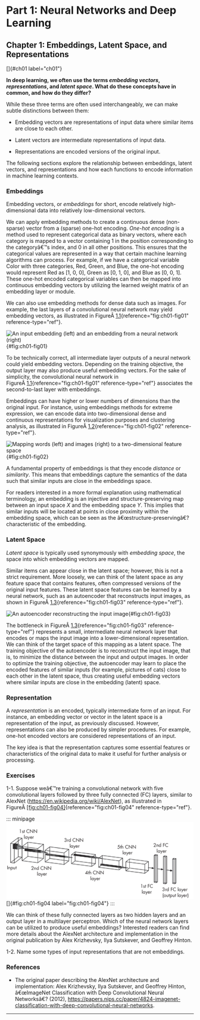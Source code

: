 



# Part 1: Neural Networks and Deep Learning 
[](#part-1-neural-networks-and-deep-learning)

## Chapter 1: Embeddings, Latent Space, and Representations 
[](#chapter-1-embeddings-latent-space-and-representations)

[]{#ch01 label="ch01"}

**In deep learning, we often use the terms *embedding vectors*,
*representations*, and *latent space*. What do these concepts have in
common, and how do they differ?**

While these three terms are often used interchangeably, we can make
subtle distinctions between them:

- Embedding vectors are representations of input data where similar
  items are close to each other.

- Latent vectors are intermediate representations of input data.

- Representations are encoded versions of the original input.

The following sections explore the relationship between embeddings,
latent vectors, and representations and how each functions to encode
information in machine learning contexts.

### Embeddings 
[](#embeddings)

Embedding vectors, or *embeddings* for short, encode relatively
high-dimensional data into relatively low-dimensional vectors.

We can apply embedding methods to create a continuous dense (non-sparse)
vector from a (sparse) one-hot encoding. *One-hot encoding* is a method
used to represent categorical data as binary vectors, where each
category is mapped to a vector containing 1 in the position
corresponding to the categoryâ€™s index, and 0 in all other positions.
This ensures that the categorical values are represented in a way that
certain machine learning algorithms can process. For example, if we have
a categorical variable Color with three categories, Red, Green, and
Blue, the one-hot encoding would represent Red as \[1, 0, 0\], Green as
\[0, 1, 0\], and Blue as \[0, 0, 1\]. These one-hot encoded categorical
variables can then be mapped into continuous embedding vectors by
utilizing the learned weight matrix of an embedding layer or module.

We can also use embedding methods for dense data such as images. For
example, the last layers of a convolutional neural network may yield
embedding vectors, as illustrated in
FigureÂ [1.1](#fig:ch01-fig01){reference="fig:ch01-fig01"
reference-type="ref"}.

![An input embedding (left) and an embedding from a neural network
(right)](../images/ch01-fig01.png){#fig:ch01-fig01}

To be technically correct, all intermediate layer outputs of a neural
network could yield embedding vectors. Depending on the training
objective, the output layer may also produce useful embedding vectors.
For the sake of simplicity, the convolutional neural network in
FigureÂ [1.1](#fig:ch01-fig01){reference="fig:ch01-fig01"
reference-type="ref"} associates the second-to-last layer with
embeddings.

Embeddings can have higher or lower numbers of dimensions than the
original input. For instance, using embeddings methods for extreme
expression, we can encode data into two-dimensional dense and continuous
representations for visualization purposes and clustering analysis, as
illustrated in FigureÂ [1.2](#fig:ch01-fig02){reference="fig:ch01-fig02"
reference-type="ref"}.

![Mapping words (left) and images (right) to a two-dimensional feature
space](../images/ch01-fig02.png){#fig:ch01-fig02}

A fundamental property of embeddings is that they encode *distance* or
*similarity*. This means that embeddings capture the semantics of the
data such that similar inputs are close in the embeddings space.

For readers interested in a more formal explanation using mathematical
terminology, an embedding is an injective and structure-preserving map
between an input space *X* and the embedding space *Y*. This implies
that similar inputs will be located at points in close proximity within
the embedding space, which can be seen as the â€œstructure-preservingâ€?
characteristic of the embedding.

### Latent Space 
[](#latent-space)

*Latent space* is typically used synonymously with *embedding space*,
the space into which embedding vectors are mapped.

Similar items can appear close in the latent space; however, this is not
a strict requirement. More loosely, we can think of the latent space as
any feature space that contains features, often compressed versions of
the original input features. These latent space features can be learned
by a neural network, such as an autoencoder that reconstructs input
images, as shown in
FigureÂ [1.3](#fig:ch01-fig03){reference="fig:ch01-fig03"
reference-type="ref"}.

![An autoencoder reconstructing the input
image](../images/ch01-fig03.png){#fig:ch01-fig03}

The bottleneck in
FigureÂ [1.3](#fig:ch01-fig03){reference="fig:ch01-fig03"
reference-type="ref"} represents a small, intermediate neural network
layer that encodes or maps the input image into a lower-dimensional
representation. We can think of the target space of this mapping as a
latent space. The training objective of the autoencoder is to
reconstruct the input image, that is, to minimize the distance between
the input and output images. In order to optimize the training
objective, the autoencoder may learn to place the encoded features of
similar inputs (for example, pictures of cats) close to each other in
the latent space, thus creating useful embedding vectors where similar
inputs are close in the embedding (latent) space.

### Representation 
[](#representation)

A *representation* is an encoded, typically intermediate form of an
input. For instance, an embedding vector or vector in the latent space
is a representation of the input, as previously discussed. However,
representations can also be produced by simpler procedures. For example,
one-hot encoded vectors are considered representations of an input.

The key idea is that the representation captures some essential features
or characteristics of the original data to make it useful for further
analysis or processing.

### Exercises 
[](#exercises)

1-1. Suppose weâ€™re training a convolutional network with five
convolutional layers followed by three fully connected (FC) layers,
similar to AlexNet (<https://en.wikipedia.org/wiki/AlexNet>), as
illustrated in
FigureÂ [\[fig:ch01-fig04\]](#fig:ch01-fig04){reference="fig:ch01-fig04"
reference-type="ref"}.

::: minipage
![image](../images/ch01-fig04.png) []{#fig:ch01-fig04
label="fig:ch01-fig04"}
:::

We can think of these fully connected layers as two hidden layers and an
output layer in a multilayer perceptron. Which of the neural network
layers can be utilized to produce useful embeddings? Interested readers
can find more details about the AlexNet architecture and implementation
in the original publication by Alex Krizhevsky, Ilya Sutskever, and
Geoffrey Hinton.

1-2. Name some types of input representations that are not embeddings.

### References 
[](#references)

- The original paper describing the AlexNet architecture and
  implementation: Alex Krizhevsky, Ilya Sutskever, and Geoffrey Hinton,
  â€œImageNet Classification with Deep Convolutional Neural Networksâ€?
  (2012),
  <https://papers.nips.cc/paper/4824-imagenet-classification-with-deep-convolutional-neural-networks>.


------------------------------------------------------------------------

